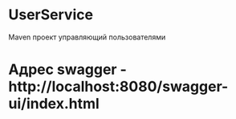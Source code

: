 # UserService

Maven проект управляющий пользователями

# Адрес swagger - http://localhost:8080/swagger-ui/index.html